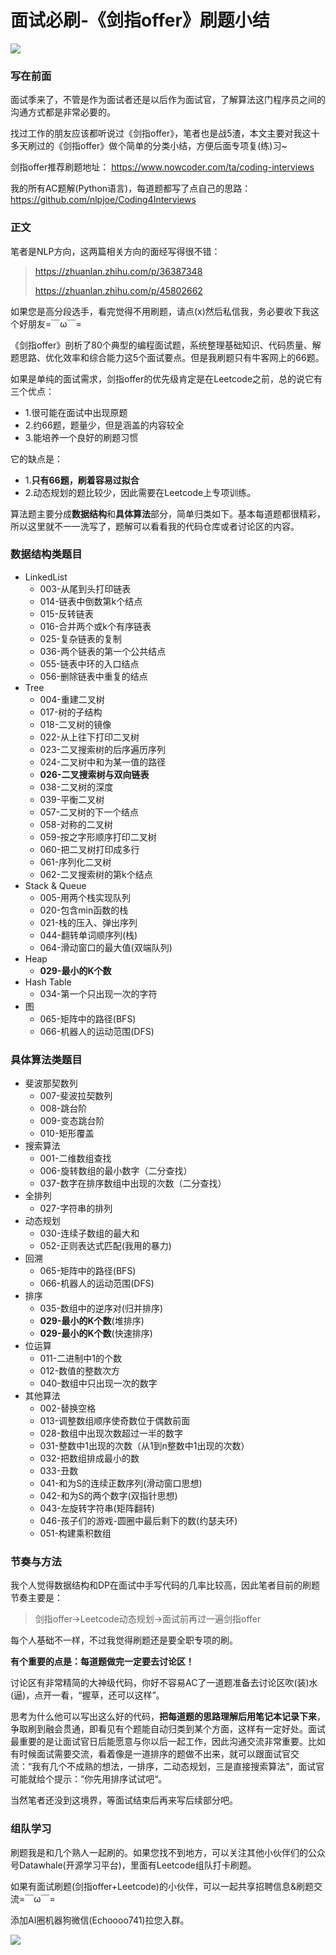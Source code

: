 # 面试必刷-《剑指offer》刷题小结

![](https://aigroupz-1258285787.cos.ap-shanghai.myqcloud.com/blog/15490245570653.jpg)

### 写在前面

面试季来了，不管是作为面试者还是以后作为面试官，了解算法这门程序员之间的沟通方式都是非常必要的。

找过工作的朋友应该都听说过《剑指offer》，笔者也是战5渣，本文主要对我这十多天刷过的《剑指offer》做个简单的分类小结，方便后面专项复(练)习~

剑指offer推荐刷题地址：
https://www.nowcoder.com/ta/coding-interviews

我的所有AC题解(Python语言)，每道题都写了点自己的思路：
https://github.com/nlpjoe/Coding4Interviews



### 正文

笔者是NLP方向，这两篇相关方向的面经写得很不错：

> https://zhuanlan.zhihu.com/p/36387348
> 
> https://zhuanlan.zhihu.com/p/45802662

如果您是高分段选手，看完觉得不用刷题，请点(x)然后私信我，务必要收下我这个好朋友=￣ω￣=

《剑指offer》剖析了80个典型的编程面试题，系统整理基础知识、代码质量、解题思路、优化效率和综合能力这5个面试要点。但是我刷题只有牛客网上的66题。

如果是单纯的面试需求，剑指offer的优先级肯定是在Leetcode之前，总的说它有三个优点：

- 1.很可能在面试中出现原题
- 2.约66题，题量少，但是涵盖的内容较全
- 3.能培养一个良好的刷题习惯

它的缺点是：

- 1.**只有66题，刷着容易过拟合**
- 2.动态规划的题比较少，因此需要在Leetcode上专项训练。

算法题主要分成**数据结构**和**具体算法**部分，简单归类如下。基本每道题都很精彩，所以这里就不一一洗写了，题解可以看看我的代码仓库或者讨论区的内容。

### 数据结构类题目

- LinkedList
    - 003-从尾到头打印链表
    - 014-链表中倒数第k个结点
    - 015-反转链表
    - 016-合并两个或k个有序链表
    - 025-复杂链表的复制
    - 036-两个链表的第一个公共结点
    - 055-链表中环的入口结点
    - 056-删除链表中重复的结点
- Tree
    - 004-重建二叉树
    - 017-树的子结构
    - 018-二叉树的镜像
    - 022-从上往下打印二叉树
    - 023-二叉搜索树的后序遍历序列
    - 024-二叉树中和为某一值的路径
    - **026-二叉搜索树与双向链表**
    - 038-二叉树的深度
    - 039-平衡二叉树
    - 057-二叉树的下一个结点
    - 058-对称的二叉树
    - 059-按之字形顺序打印二叉树
    - 060-把二叉树打印成多行
    - 061-序列化二叉树
    - 062-二叉搜索树的第k个结点
- Stack & Queue
    - 005-用两个栈实现队列
    - 020-包含min函数的栈
    - 021-栈的压入、弹出序列
    - 044-翻转单词顺序列(栈)
    - 064-滑动窗口的最大值(双端队列)
- Heap
    - **029-最小的K个数**
- Hash Table
    - 034-第一个只出现一次的字符
- 图
    - 065-矩阵中的路径(BFS)
    - 066-机器人的运动范围(DFS)

### 具体算法类题目

- 斐波那契数列
    - 007-斐波拉契数列
    - 008-跳台阶
    - 009-变态跳台阶
    - 010-矩形覆盖
- 搜索算法
    - 001-二维数组查找
    - 006-旋转数组的最小数字（二分查找）
    - 037-数字在排序数组中出现的次数（二分查找）
- 全排列
    - 027-字符串的排列
- 动态规划
    - 030-连续子数组的最大和
    - 052-正则表达式匹配(我用的暴力)
- 回溯
    - 065-矩阵中的路径(BFS)
    - 066-机器人的运动范围(DFS)
- 排序
    - 035-数组中的逆序对(归并排序)
    - **029-最小的K个数**(堆排序)
    - **029-最小的K个数**(快速排序)
- 位运算
    - 011-二进制中1的个数
    - 012-数值的整数次方
    - 040-数组中只出现一次的数字
- 其他算法
    - 002-替换空格
    - 013-调整数组顺序使奇数位于偶数前面
    - 028-数组中出现次数超过一半的数字
    - 031-整数中1出现的次数（从1到n整数中1出现的次数）
    - 032-把数组排成最小的数
    - 033-丑数
    - 041-和为S的连续正数序列(滑动窗口思想)
    - 042-和为S的两个数字(双指针思想)
    - 043-左旋转字符串(矩阵翻转)
    - 046-孩子们的游戏-圆圈中最后剩下的数(约瑟夫环)
    - 051-构建乘积数组

### 节奏与方法

我个人觉得数据结构和DP在面试中手写代码的几率比较高，因此笔者目前的刷题节奏主要是：

> 剑指offer->Leetcode动态规划->面试前再过一遍剑指offer
 
每个人基础不一样，不过我觉得刷题还是要全职专项的刷。

**有个重要的点是：每道题做完一定要去讨论区！**

讨论区有非常精简的大神级代码，你好不容易AC了一道题准备去讨论区吹(装)水(逼)，点开一看，“握草，还可以这样”。

思考为什么他可以写出这么好的代码，**把每道题的思路理解后用笔记本记录下来**，争取刷到融会贯通，即看见有个题能自动归类到某个方面，这样有一定好处。面试最重要的是让面试官日后能愿意与你以后一起工作，因此沟通交流非常重要。比如有时候面试需要交流，看着像是一道排序的题做不出来，就可以跟面试官交流：“我有几个不成熟的想法，一排序，二动态规划，三是直接搜索算法”，面试官可能就给个提示：“你先用排序试试吧“。

当然笔者还没到这境界，等面试结束后再来写后续部分吧。

### 组队学习

刷题我是和几个熟人一起刷的。如果您找不到地方，可以关注其他小伙伴们的公众号Datawhale(开源学习平台)，里面有Leetcode组队打卡刷题。

如果有面试刷题(剑指offer+Leetcode)的小伙伴，可以一起共享招聘信息&刷题交流=￣ω￣=

添加AI圈机器狗微信(Echoooo741)拉您入群。

![](https://aigroupz-1258285787.cos.ap-shanghai.myqcloud.com/blog/15491047309717.jpg)


